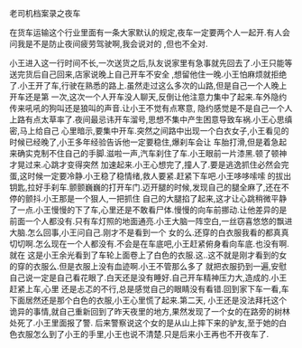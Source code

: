 老司机档案录之夜车


在货车运输这个行业里面有一条大家默认的规定,夜车一定要两个人一起开.有人会问我是不是防止夜间疲劳驾驶啊,我会说对的
,但也不全对.

小王进入这一行时间不长,一次送货之后,队友说家里有急事就先回去了.小王只能等送完货后自己回来,店家说晚上自己开车不安全
,想留他住一晚.小王怕麻烦就拒绝了.小王开了车,行驶在熟悉的路上.虽然走过这么多次的山路,但是自己一个人晚上开车还是第
一次,这次一个人开车没人聊天,反倒让他注意力集中了起来.车外隐约传来吼吼的狗叫还是狼叫的声音.让小王不觉有点寒意,
隐约感觉是不是自己一个人上路有点太草率了.夜间最忌讳开车溜号,思想不集中产生困意导致车祸.小王心思缜密,马上给自己
心里暗示,要集中开车.突然之间路中出现一个白衣女子,小王看见的时候已经晚了,小王多年经验告诉他一定要稳住,爆刹车会让
车胎打滑,但是着急起来确实克制不住自己的手脚.滋啦一声,汽车刹住了车.小王眼前一片漆黑.顿了顿神才晃过来.心跳才变得突然
加速起来.小王心想完了,撞人了.要是逃逸抓住必然会完蛋,这时候一定要冷静.小王稳了稳情绪,救人要紧.赶紧下车吧.小王哆哆嗦嗦
的拔出钥匙,拉好手刹车.颤颤巍巍的打开车门.迈开腿的时候,发现自己的腿全麻了,还在不停的颤抖.小王那是一个狠人,一把抓住
自己的大腿掐了起来,这才让心跳稍微平静了一点.小王慢慢的下了车,心里还是不敢看尸体.慢慢的向车前挪动.让他差异的是
前面一个人都没有.只有车灯照的地面通亮.小王大脑一阵空白,一丝窃喜悠悠的飘进大脑.怎么回事,小王问自己.刚才不是看到一个
女的么.还穿的白衣服我看的都真真切切啊.怎么现在一个人都没有.不会是在车底吧,小王赶紧俯身看向车底.也没有啊.就在
这是小王余光看到了车轮上面卷上了白色的衣服.这..这不就是刚才看到的女的穿的衣服么.但是衣服上没有血迹啊.小王不管那么多了
就把衣服扔到一遍,安慰自己说一定是自己看花眼了.白天还是没有睡好.自己开车精神压力大,造成的.小王赶紧上车,心里
还是忐忑的不行,总是感觉自己的眼睛没有看错.回到家下车一看,车下面居然还是那个白色的衣服,小王心里慌了起来.第二天,
小王还是没法拜托这个诡异的事情,就自己重新回到了昨天夜里的地方,果然发现了一个女的在路旁的树林处死了.小王里面报了警.
后来警察说这个女的是从山上摔下来的驴友,至于她的白色衣服怎么到了小王的手里,小王也说不清楚.只是后来小王再也不开夜车了.













